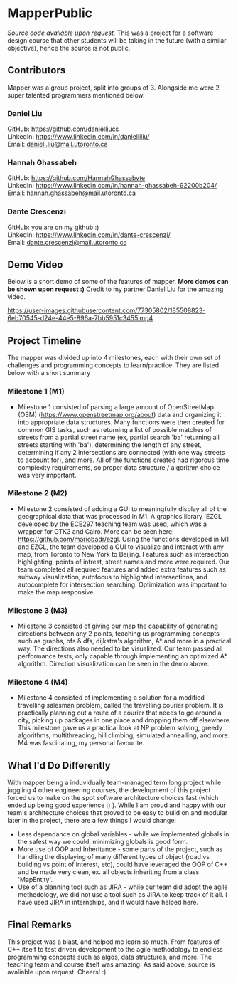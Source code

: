 # MapperPublic

*Source code avaliable upon request.*  This was a project for a software design course that other students will be taking in the future (with a similar objective), hence the source is not public.

## Contributors
Mapper was a group project, split into groups of 3.  Alongside me were 2 super talented programmers mentioned below.

### Daniel Liu
GitHub: https://github.com/danielliucs  
LinkedIn: https://www.linkedin.com/in/danielliliu/  
Email: daniell.liu@mail.utoronto.ca  

### Hannah Ghassabeh  
GitHub: https://github.com/HannahGhassabyte  
LinkedIn: https://www.linkedin.com/in/hannah-ghassabeh-92200b204/  
Email: hannah.ghassabeh@mail.utoronto.ca  

### Dante Crescenzi
GitHub: you are on my github :)   
LinkedIn: https://www.linkedin.com/in/dante-crescenzi/  
Email: dante.crescenzi@mail.utoronto.ca  

## Demo Video
Below is a short demo of some of the features of mapper.  **More demos can be shown upon request :)**  Credit to my partner Daniel Liu for the amazing video.

https://user-images.githubusercontent.com/77305802/185508823-6eb70545-d24e-44e5-896a-7bb5951c3455.mp4

## Project Timeline
The mapper was divided up into 4 milestones, each with their own set of challenges and programming concepts to learn/practice.  They are listed below with a short summary

### Milestone 1 (M1)
* Milestone 1 consisted of parsing a large amount of OpenStreetMap (OSM) (https://www.openstreetmap.org/about) data and organizing it into appropriate data structures.  Many functions were then created for common GIS tasks, such as returning a list of possible matches of streets from a partial street name (ex, partial search 'ba' returning all streets starting with 'ba'), determining the length of any street, determining if any 2 intersections are connected (with one way streets to account for), and more.  All of the functions created had rigorous time complexity requirements, so proper data structure / algorithm choice was very important.

### Milestone 2 (M2)
* Milestone 2 consisted of adding a GUI to meaningfully display all of the geographical data that was processed in M1.  A graphics library 'EZGL' developed by the ECE297 teaching team was used, which was a wrapper for GTK3 and Cairo.  More can be seen here: https://github.com/mariobadr/ezgl.  Using the functions developed in M1 and EZGL, the team developed a GUI to visualize and interact with any map, from Toronto to New York to Beijing.  Features such as intersection highlighting, points of intrest, street names and more were required.  Our team completed all required features and added extra features such as subway visualization, autofocus to highlighted intersections, and autocomplete for intersection searching.  Optimization was important to make the map responsive.

### Milestone 3 (M3)
* Milestone 3 consisted of giving our map the capability of generating directions between any 2 points, teaching us programming concepts such as graphs, bfs & dfs, dijkstra's algorithm, A* and more in a practical way.  The directions also needed to be visualized.  Our team passed all performance tests, only capable through implementing an optimized A* algorithm.  Direction visualization can be seen in the demo above.

### Milestone 4 (M4)
* Milestone 4 consisted of implementing a solution for a modified travelling salesman problem, called the travelling courier problem.  It is practically planning out a route of a courier that needs to go around a city, picking up packages in one place and dropping them off elsewhere.  This milestone gave us a practical look at NP problem solving, greedy algorithms, multithreading, hill climbing, simulated annealling, and more.  M4 was fascinating, my personal favourite.

## What I'd Do Differently
With mapper being a induvidually team-managed term long project while juggling 4 other engineering courses, the development of this project forced us to make on the spot software architecture choices fast (which ended up being good experience :) ).  While I am proud and happy with our team's architecture choices that proved to be easy to build on and modular later in the project, there are a few things I would change:
* Less dependance on global variables - while we implemented globals in the safest way we could, minimizing globals is good form.  
* More use of OOP and Inheritance - some parts of the project, such as handling the displaying of many different types of object (road vs building vs point of interest, etc), could have leveraged the OOP of C++ and be made very clean, ex.  all objects inheriting from a class 'MapEntity'.
* Use of a planning tool such as JIRA - while our team did adopt the agile methedology, we did not use a tool such as JIRA to keep track of it all.  I have used JIRA in internships, and it would have helped here.

## Final Remarks
This project was a blast, and helped me learn so much.  From features of C++ itself to test driven development to the agile methodology to endless programming concepts such as algos, data structures, and more.  The teaching team and course itself was amazing.  As said above, source is avaliable upon request.  Cheers! :) 
